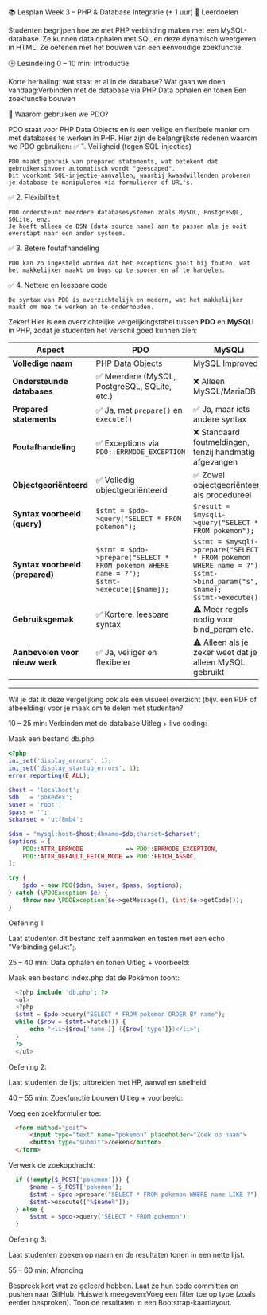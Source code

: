 
📚 Lesplan Week 3 – PHP & Database Integratie (± 1 uur)
🎯 Leerdoelen

Studenten begrijpen hoe ze met PHP verbinding maken met een MySQL-database.
Ze kunnen data ophalen met SQL en deze dynamisch weergeven in HTML.
Ze oefenen met het bouwen van een eenvoudige zoekfunctie.

🕒 Lesindeling
0 – 10 min: Introductie

Korte herhaling: wat staat er al in de database?
Wat gaan we doen vandaag:Verbinden met de database via PHP
Data ophalen en tonen
Een zoekfunctie bouwen


🧠 Waarom gebruiken we PDO?

PDO staat voor PHP Data Objects en is een veilige en flexibele manier om met databases te werken in PHP. Hier zijn de belangrijkste redenen waarom we PDO gebruiken:
✅ 1. Veiligheid (tegen SQL-injecties)

    PDO maakt gebruik van prepared statements, wat betekent dat gebruikersinvoer automatisch wordt "geescaped".
    Dit voorkomt SQL-injectie-aanvallen, waarbij kwaadwillenden proberen je database te manipuleren via formulieren of URL's.

✅ 2. Flexibiliteit

    PDO ondersteunt meerdere databasesystemen zoals MySQL, PostgreSQL, SQLite, enz.
    Je hoeft alleen de DSN (data source name) aan te passen als je ooit overstapt naar een ander systeem.

✅ 3. Betere foutafhandeling

    PDO kan zo ingesteld worden dat het exceptions gooit bij fouten, wat het makkelijker maakt om bugs op te sporen en af te handelen.

✅ 4. Nettere en leesbare code

    De syntax van PDO is overzichtelijk en modern, wat het makkelijker maakt om mee te werken en te onderhouden.


Zeker! Hier is een overzichtelijke vergelijkingstabel tussen **PDO** en **MySQLi** in PHP, zodat je studenten het verschil goed kunnen zien:

| **Aspect**                     | **PDO**                                                                 | **MySQLi**                                                           |
|-------------------------------|-------------------------------------------------------------------------|----------------------------------------------------------------------|
| **Volledige naam**            | PHP Data Objects                                                       | MySQL Improved                                                      |
| **Ondersteunde databases**    | ✅ Meerdere (MySQL, PostgreSQL, SQLite, etc.)                           | ❌ Alleen MySQL/MariaDB                                             |
| **Prepared statements**       | ✅ Ja, met `prepare()` en `execute()`                                   | ✅ Ja, maar iets andere syntax                                      |
| **Foutafhandeling**           | ✅ Exceptions via `PDO::ERRMODE_EXCEPTION`                              | ❌ Standaard foutmeldingen, tenzij handmatig afgevangen             |
| **Objectgeoriënteerd**        | ✅ Volledig objectgeoriënteerd                                          | ✅ Zowel objectgeoriënteerd als procedureel                         |
| **Syntax voorbeeld (query)**  | `$stmt = $pdo->query("SELECT * FROM pokemon");`                        | `$result = $mysqli->query("SELECT * FROM pokemon");`               |
| **Syntax voorbeeld (prepared)** | `$stmt = $pdo->prepare("SELECT * FROM pokemon WHERE name = ?");`<br>`$stmt->execute([$name]);` | `$stmt = $mysqli->prepare("SELECT * FROM pokemon WHERE name = ?");`<br>`$stmt->bind_param("s", $name);`<br>`$stmt->execute();` |
| **Gebruiksgemak**             | ✅ Kortere, leesbare syntax                                              | ⚠️ Meer regels nodig voor bind_param etc.                          |
| **Aanbevolen voor nieuw werk**| ✅ Ja, veiliger en flexibeler                                           | ⚠️ Alleen als je zeker weet dat je alleen MySQL gebruikt            |

---

Wil je dat ik deze vergelijking ook als een visueel overzicht (bijv. een PDF of afbeelding) voor je maak om te delen met studenten?


10 – 25 min: Verbinden met de database
Uitleg + live coding:

Maak een bestand db.php:

```php
<?php
ini_set('display_errors', 1);
ini_set('display_startup_errors', 1);
error_reporting(E_ALL);

$host = 'localhost';
$db   = 'pokedex';
$user = 'root';
$pass = '';
$charset = 'utf8mb4';

$dsn = "mysql:host=$host;dbname=$db;charset=$charset";
$options = [
    PDO::ATTR_ERRMODE            => PDO::ERRMODE_EXCEPTION,
    PDO::ATTR_DEFAULT_FETCH_MODE => PDO::FETCH_ASSOC,
];

try {
    $pdo = new PDO($dsn, $user, $pass, $options);
} catch (\PDOException $e) {
    throw new \PDOException($e->getMessage(), (int)$e->getCode());
}
```


Oefening 1:

Laat studenten dit bestand zelf aanmaken en testen met een echo "Verbinding gelukt";.

25 – 40 min: Data ophalen en tonen
Uitleg + voorbeeld:

Maak een bestand index.php dat de Pokémon toont:
```php
  <?php include 'db.php'; ?>
  <ul>
  <?php
  $stmt = $pdo->query("SELECT * FROM pokemon ORDER BY name");
  while ($row = $stmt->fetch()) {
      echo "<li>{$row['name']} ({$row['type']})</li>";
  }
  ?>
  </ul>
```
Oefening 2:

Laat studenten de lijst uitbreiden met HP, aanval en snelheid.

40 – 55 min: Zoekfunctie bouwen
Uitleg + voorbeeld:

Voeg een zoekformulier toe:
```html
  <form method="post">
      <input type="text" name="pokemon" placeholder="Zoek op naam">
      <button type="submit">Zoeken</button>
  </form>
```


Verwerk de zoekopdracht:
```php
  if (!empty($_POST['pokemon'])) {
      $name = $_POST['pokemon'];
      $stmt = $pdo->prepare("SELECT * FROM pokemon WHERE name LIKE ?");
      $stmt->execute(["%$name%"]);
  } else {
      $stmt = $pdo->query("SELECT * FROM pokemon");
  }
```

Oefening 3:

Laat studenten zoeken op naam en de resultaten tonen in een nette lijst.

55 – 60 min: Afronding

Bespreek kort wat ze geleerd hebben.
Laat ze hun code committen en pushen naar GitHub.
Huiswerk meegeven:Voeg een filter toe op type (zoals eerder besproken).
Toon de resultaten in een Bootstrap-kaartlayout.
